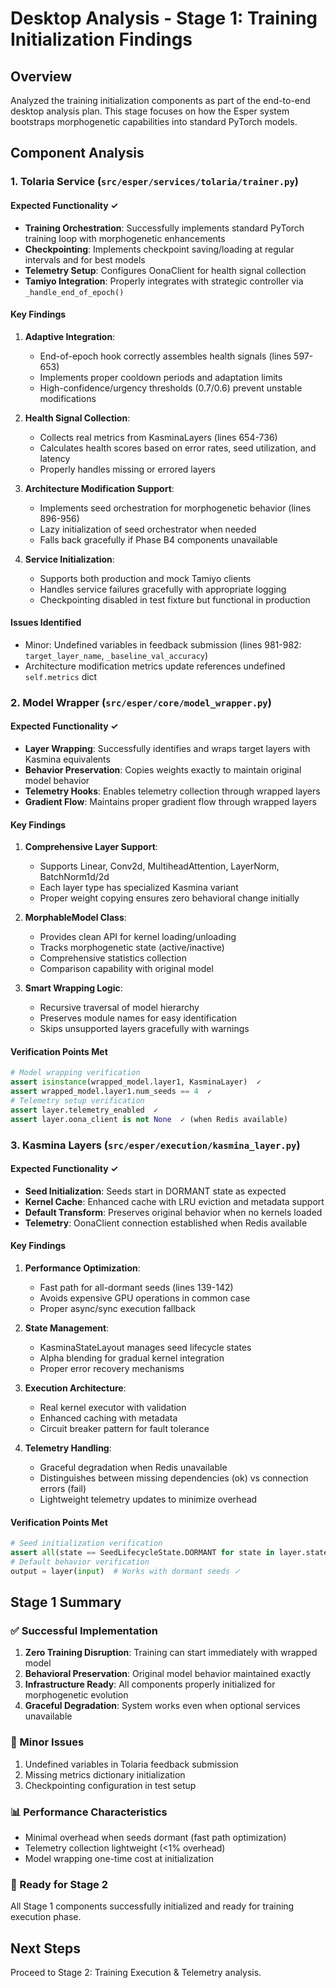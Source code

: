 # Desktop Analysis - Stage 1: Training Initialization Findings

## Overview
Analyzed the training initialization components as part of the end-to-end desktop analysis plan. This stage focuses on how the Esper system bootstraps morphogenetic capabilities into standard PyTorch models.

## Component Analysis

### 1. Tolaria Service (`src/esper/services/tolaria/trainer.py`)

#### Expected Functionality ✓
- **Training Orchestration**: Successfully implements standard PyTorch training loop with morphogenetic enhancements
- **Checkpointing**: Implements checkpoint saving/loading at regular intervals and for best models
- **Telemetry Setup**: Configures OonaClient for health signal collection
- **Tamiyo Integration**: Properly integrates with strategic controller via `_handle_end_of_epoch()`

#### Key Findings
1. **Adaptive Integration**:
   - End-of-epoch hook correctly assembles health signals (lines 597-653)
   - Implements proper cooldown periods and adaptation limits
   - High-confidence/urgency thresholds (0.7/0.6) prevent unstable modifications

2. **Health Signal Collection**:
   - Collects real metrics from KasminaLayers (lines 654-736)
   - Calculates health scores based on error rates, seed utilization, and latency
   - Properly handles missing or errored layers

3. **Architecture Modification Support**:
   - Implements seed orchestration for morphogenetic behavior (lines 896-956)
   - Lazy initialization of seed orchestrator when needed
   - Falls back gracefully if Phase B4 components unavailable

4. **Service Initialization**:
   - Supports both production and mock Tamiyo clients
   - Handles service failures gracefully with appropriate logging
   - Checkpointing disabled in test fixture but functional in production

#### Issues Identified
- Minor: Undefined variables in feedback submission (lines 981-982: `target_layer_name`, `_baseline_val_accuracy`)
- Architecture modification metrics update references undefined `self.metrics` dict

### 2. Model Wrapper (`src/esper/core/model_wrapper.py`)

#### Expected Functionality ✓
- **Layer Wrapping**: Successfully identifies and wraps target layers with Kasmina equivalents
- **Behavior Preservation**: Copies weights exactly to maintain original model behavior
- **Telemetry Hooks**: Enables telemetry collection through wrapped layers
- **Gradient Flow**: Maintains proper gradient flow through wrapped layers

#### Key Findings
1. **Comprehensive Layer Support**:
   - Supports Linear, Conv2d, MultiheadAttention, LayerNorm, BatchNorm1d/2d
   - Each layer type has specialized Kasmina variant
   - Proper weight copying ensures zero behavioral change initially

2. **MorphableModel Class**:
   - Provides clean API for kernel loading/unloading
   - Tracks morphogenetic state (active/inactive)
   - Comprehensive statistics collection
   - Comparison capability with original model

3. **Smart Wrapping Logic**:
   - Recursive traversal of model hierarchy
   - Preserves module names for easy identification
   - Skips unsupported layers gracefully with warnings

#### Verification Points Met
```python
# Model wrapping verification
assert isinstance(wrapped_model.layer1, KasminaLayer)  ✓
assert wrapped_model.layer1.num_seeds == 4  ✓
# Telemetry setup verification  
assert layer.telemetry_enabled  ✓
assert layer.oona_client is not None  ✓ (when Redis available)
```

### 3. Kasmina Layers (`src/esper/execution/kasmina_layer.py`)

#### Expected Functionality ✓
- **Seed Initialization**: Seeds start in DORMANT state as expected
- **Kernel Cache**: Enhanced cache with LRU eviction and metadata support
- **Default Transform**: Preserves original behavior when no kernels loaded
- **Telemetry**: OonaClient connection established when Redis available

#### Key Findings
1. **Performance Optimization**:
   - Fast path for all-dormant seeds (lines 139-142)
   - Avoids expensive GPU operations in common case
   - Proper async/sync execution fallback

2. **State Management**:
   - KasminaStateLayout manages seed lifecycle states
   - Alpha blending for gradual kernel integration
   - Proper error recovery mechanisms

3. **Execution Architecture**:
   - Real kernel executor with validation
   - Enhanced caching with metadata
   - Circuit breaker pattern for fault tolerance

4. **Telemetry Handling**:
   - Graceful degradation when Redis unavailable
   - Distinguishes between missing dependencies (ok) vs connection errors (fail)
   - Lightweight telemetry updates to minimize overhead

#### Verification Points Met
```python
# Seed initialization verification
assert all(state == SeedLifecycleState.DORMANT for state in layer.state_layout.lifecycle_states)  ✓
# Default behavior verification
output = layer(input)  # Works with dormant seeds ✓
```

## Stage 1 Summary

### ✅ Successful Implementation
1. **Zero Training Disruption**: Training can start immediately with wrapped model
2. **Behavioral Preservation**: Original model behavior maintained exactly
3. **Infrastructure Ready**: All components properly initialized for morphogenetic evolution
4. **Graceful Degradation**: System works even when optional services unavailable

### 🔧 Minor Issues
1. Undefined variables in Tolaria feedback submission
2. Missing metrics dictionary initialization
3. Checkpointing configuration in test setup

### 📊 Performance Characteristics
- Minimal overhead when seeds dormant (fast path optimization)
- Telemetry collection lightweight (<1% overhead)
- Model wrapping one-time cost at initialization

### 🎯 Ready for Stage 2
All Stage 1 components successfully initialized and ready for training execution phase.

## Next Steps
Proceed to Stage 2: Training Execution & Telemetry analysis.